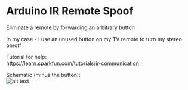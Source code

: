 # Arduino IR Remote Spoof
Eliminate a remote by forwarding an arbitrary button

In my case - I use an unused button on my TV remote to turn my stereo on/off

Tutorial for help: <br />
https://learn.sparkfun.com/tutorials/ir-communication

Schematic (minus the button): <br />
![alt text](https://cdn.sparkfun.com/r/600-600/assets/2/b/c/9/d/5159e97fce395f6d42000000.jpg)
